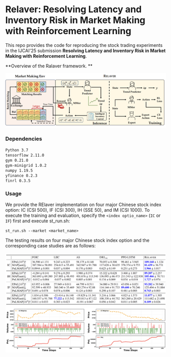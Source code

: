 # Relaver: Resolving Latency and Inventory Risk in Market Making with Reinforcement Learning
This repo provides the code for reproducing the stock trading experiments in the IJCAI'25 submission **Resolving Latency and Inventory Risk in Market Making with Reinforcement Learning**. 

 **Overview of the Ralaver framework. **

![overview](overview.png)



### Dependencies
```
Python 3.7 
tensorflow 2.11.0
gym 0.21.0
gym-minigrid 1.0.2
numpy 1.19.5
yfinance 0.2.3
finrl 0.3.5 
```

### Usage
We provide the RElaver implementation on four major Chinese stock index option: IC (CSI 500), IF (CSI 300), IH (SSE 50), and IM (CSI 1000). 
To execute the training and evaluation, specify the ``<index optio_name>`` (``IC`` or ``IF``) first and execute st_run.sh:

```shell
st_run.sh --market <market_name>
```
The testing results on four major Chinese stock index option and the corresponding case studies are as follows:

![overview](result.png)
![overview](result2.png)


